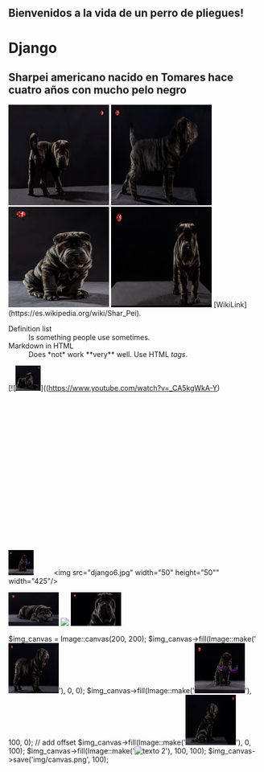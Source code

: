 ## Bienvenidos a la vida de un perro de pliegues!
# **Django**
## Sharpei americano nacido en Tomares hace cuatro años con mucho pelo negro
<img src="django1.jpg" alt="texto 2" width="200" height="200">
<img src="django2.jpg" alt="texto 2" width="200" height="200">
<img src="django3.jpg" alt="texto 2" width="200" height="200">
<img src="django4.jpg" alt="texto 2" width="200" height="200">
[WikiLink](https://es.wikipedia.org/wiki/Shar_Pei).

<dl>
  <dt>Definition list</dt>
  <dd>Is something people use sometimes.</dd>

  <dt>Markdown in HTML</dt>
  <dd>Does *not* work **very** well. Use HTML <em>tags</em>.</dd>
</dl>

[![<img src="django5.jpg" alt="texto 2" width="50" height="50">]((https://www.youtube.com/watch?v=_CA5kgWkA-Y)

<img src="django8.jpg" width="50" height="50"><img height="350" hspace="20"/><img src="django6.jpg" width="50" height="50"" width="425"/>

<p float="left">
  <img src="django6.jpg" width="100" />
  <img src="django10.jpg" width="100" /> 
  <img src="django11.jpg" width="100" />
</p>

$img_canvas = Image::canvas(200, 200);
$img_canvas->fill(Image::make('<img src="django7.jpg" alt="texto 2" width="100" height="100">'), 0, 0);
$img_canvas->fill(Image::make('<img src="django8.jpg" alt="texto 2" width="100" height="100">'), 100, 0); // add offset
$img_canvas->fill(Image::make('<img src="django9.jpg" alt="texto 2" width="100" height="100">'), 0, 100);
$img_canvas->fill(Image::make('<img src="django10.jpg" alt="texto 2" width="100" height="100">'), 100, 100);
$img_canvas->save('img/canvas.png', 100);
